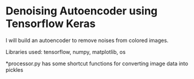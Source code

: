 # Denoising Autoencoder using Tensorflow Keras

I will build an autoencoder to remove noises from colored images. 

Libraries used: tensorflow, numpy, matplotlib, os

*processor.py has some shortcut functions for converting image data into pickles


